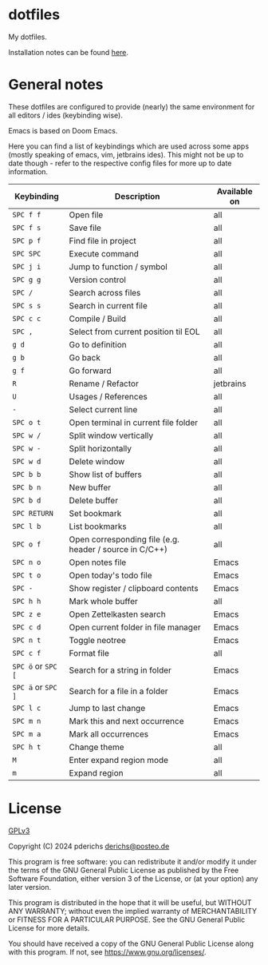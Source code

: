 # dotfiles

My dotfiles.

Installation notes can be found [here](https://github.com/pderichs/dotfiles/blob/main/INSTALL.md).

# General notes

These dotfiles are configured to provide (nearly) the same environment for all editors / ides (keybinding wise).

Emacs is based on Doom Emacs.

Here you can find a list of keybindings which are used across some apps (mostly speaking of emacs, vim, jetbrains ides). This might not be up to date though - refer to the respective config files for more up to date information.

| Keybinding         | Description                                             | Available on |
|--------------------|---------------------------------------------------------|--------------|
| `SPC f f`          | Open file                                               | all          |
| `SPC f s`          | Save file                                               | all          |
| `SPC p f`          | Find file in project                                    | all          |
| `SPC SPC`          | Execute command                                         | all          |
| `SPC j i`          | Jump to function / symbol                               | all          |
| `SPC g g`          | Version control                                         | all          |
| `SPC /`            | Search across files                                     | all          |
| `SPC s s`          | Search in current file                                  | all          |
| `SPC c c`          | Compile / Build                                         | all          |
| `SPC ,`            | Select from current position til EOL                    | all          |
| `g d`              | Go to definition                                        | all          |
| `g b`              | Go back                                                 | all          |
| `g f`              | Go forward                                              | all          |
| `R`                | Rename / Refactor                                       | jetbrains    |
| `U`                | Usages / References                                     | all          |
| `-`                | Select current line                                     | all          |
| `SPC o t`          | Open terminal in current file folder                    | all          |
| `SPC w /`          | Split window vertically                                 | all          |
| `SPC w -`          | Split horizontally                                      | all          |
| `SPC w d`          | Delete window                                           | all          |
| `SPC b b`          | Show list of buffers                                    | all          |
| `SPC b n`          | New buffer                                              | all          |
| `SPC b d`          | Delete buffer                                           | all          |
| `SPC RETURN`       | Set bookmark                                            | all          |
| `SPC l b`          | List bookmarks                                          | all          |
| `SPC o f`          | Open corresponding file (e.g. header / source in C/C++) | all          |
| `SPC n o`          | Open notes file                                         | Emacs        |
| `SPC t o`          | Open today's todo file                                  | Emacs        |
| `SPC -`            | Show register / clipboard contents                      | Emacs        |
| `SPC h h`          | Mark whole buffer                                       | all          |
| `SPC z e`          | Open Zettelkasten search                                | Emacs        |
| `SPC c d`          | Open current folder in file manager                     | Emacs        |
| `SPC n t`          | Toggle neotree                                          | Emacs        |
| `SPC c f`          | Format file                                             | all          |
| `SPC ö` or `SPC [` | Search for a string in folder                           | Emacs        |
| `SPC ä` or `SPC ]` | Search for a file in a folder                           | Emacs        |
| `SPC l c`          | Jump to last change                                     | Emacs        |
| `SPC m n`          | Mark this and next occurrence                           | Emacs        |
| `SPC m a`          | Mark all occurrences                                    | Emacs        |
| `SPC h t`          | Change theme                                            | all          |
| `M`                | Enter expand region mode                                | all          |
| `m`                | Expand region                                           | all          |

# License

[GPLv3](https://www.gnu.org/licenses/gpl-3.0.txt)

Copyright (C) 2024 pderichs <derichs@posteo.de>

This program is free software: you can redistribute it and/or modify
it under the terms of the GNU General Public License as published by
the Free Software Foundation, either version 3 of the License, or
(at your option) any later version.

This program is distributed in the hope that it will be useful,
but WITHOUT ANY WARRANTY; without even the implied warranty of
MERCHANTABILITY or FITNESS FOR A PARTICULAR PURPOSE.  See the
GNU General Public License for more details.

You should have received a copy of the GNU General Public License
along with this program.  If not, see <https://www.gnu.org/licenses/>.
